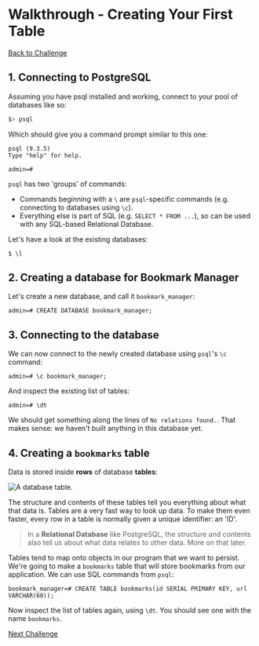 # Walkthrough - Creating Your First Table

[Back to Challenge](../05_creating_your_first_table.md)

## 1. Connecting to PostgreSQL

Assuming you have psql installed and working, connect to your pool of databases like so:

```sh
$> psql
```

Which should give you a command prompt similar to this one:

```
psql (9.3.5)
Type "help" for help.

admin=#
```

`psql` has two 'groups' of commands:

- Commands beginning with a `\` are `psql`-specific commands (e.g. connecting to databases using `\c`).
- Everything else is part of SQL (e.g. `SELECT * FROM ...`), so can be used with any SQL-based Relational Database.

Let's have a look at the existing databases:

```
$ \l
```

## 2. Creating a database for Bookmark Manager

Let's create a new database, and call it `bookmark_manager`:

```
admin=# CREATE DATABASE bookmark_manager;
```

## 3. Connecting to the database

We can now connect to the newly created database using `psql`'s `\c` command:

```
admin=# \c bookmark_manager;
```

And inspect the existing list of tables:

```
admin=# \dt
```

We should get something along the lines of `No relations found.`. That makes sense: we haven't built anything in this database yet.

## 4. Creating a `bookmarks` table

Data is stored inside **rows** of database **tables**:

![A database table.](http://www.plus2net.com/sql_tutorial/images/table.jpg)

The structure and contents of these tables tell you everything about what that data is. Tables are a very fast way to look up data. To make them even faster, every row in a table is normally given a unique identifier: an 'ID'.

> In a **Relational Database** like PostgreSQL, the structure and contents also tell us about what data relates to other data. More on that later.

Tables tend to map onto objects in our program that we want to persist. We're going to make a `bookmarks` table that will store bookmarks from our application. We can use SQL commands from `psql`:

```
bookmark_manager=# CREATE TABLE bookmarks(id SERIAL PRIMARY KEY, url VARCHAR(60));
```

Now inspect the list of tables again, using `\dt`. You should see one with the name `bookmarks`.

[Next Challenge](../06_manipulating_table_data.md)
